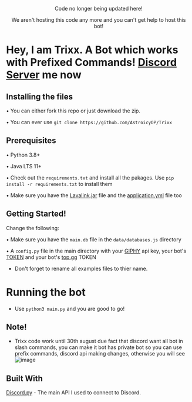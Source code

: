 <p align='center'>Code no longer being updated here!<p>

<p align='center'>We aren't hosting this code any more and you can't get help to host this bot!<p>

# Hey, I am Trixx. A Bot which works with Prefixed Commands! [Discord Server](https://discord.gg/F2JGrrsag2) me now



## Installing the files

• You can either fork this repo or just download the zip.

• You can ever use `git clone https://github.com/AstroicyOP/Trixx` 

## Prerequisites

• Python 3.8+

• Java LTS 11+

• Check out the `requirements.txt` and install all the pakages. Use `pip install -r requirements.txt` to install them

• Make sure you have the [Lavalink.jar](https://github.com/freyacodes/Lavalink/releases) file and the [application.yml](https://github.com/freyacodes/Lavalink/blob/master/LavalinkServer/application.yml.example) file too

## Getting Started!

Change the following:

• Make sure you have the `main.db` file in the `data/databases.js` directory

• A `config.py` file in the main directory with your [GIPHY](https://developers.giphy.com/) api key, your bot's [TOKEN](https://discord.com/developers/applications) and your bot's [top.gg](https:/top.gg) TOKEN 

* Don't forget to rename all examples files to thier name.

# Running the bot

* Use `python3 main.py` and you are good to go!

## Note!

* Trixx code work until 30th august due fact that discord want all bot in slash commands, you can make it bot has private bot so you can use prefix commands, discord api making changes, otherwise you will see ![image](https://user-images.githubusercontent.com/109760180/183305594-81c73c3e-ae66-4594-b4fc-30ace0a230c7.png)


## Built With

[Discord.py]([https://github.com/Pycord-Development/pycord](https://github.com/Rapptz/discord.py)) - The main API I used to connect to Discord.
